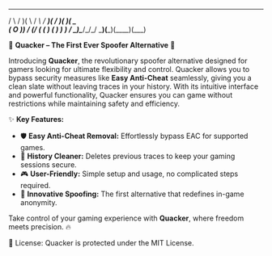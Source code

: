   __   _  _   __    ___  __ _  ____  ____ 
 /  \ / )( \ / _\  / __)(  / )(  __)(  _ \
(  O )) \/ (/    \( (__  )  (  ) _)  )   /
 \__\)\____/\_/\_/ \___)(__\_)(____)(__\_)                                                      
                                                                      
🦆 **Quacker – The First Ever Spoofer Alternative** 🦆  

Introducing **Quacker**, the revolutionary spoofer alternative designed for gamers looking for ultimate flexibility and control. 
Quacker allows you to bypass security measures like **Easy Anti-Cheat** seamlessly, giving you a clean slate without leaving traces in your history. With its intuitive interface and powerful functionality, 
Quacker ensures you can game without restrictions while maintaining safety and efficiency.  

✨ **Key Features:**  
- 🛡️ **Easy Anti-Cheat Removal:** Effortlessly bypass EAC for supported games.  
- 🧹 **History Cleaner:** Deletes previous traces to keep your gaming sessions secure.  
- 🎮 **User-Friendly:** Simple setup and usage, no complicated steps required.  
- 🚀 **Innovative Spoofing:** The first alternative that redefines in-game anonymity.  

Take control of your gaming experience with **Quacker**, where freedom meets precision. 🔥

📜 License: Quacker is protected under the MIT License.
